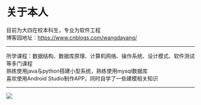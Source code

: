 # 关于本人
目前为大四在校本科生，专业为软件工程  
博客园地址：https://www.cnblogs.com/wangdayang/
**** 
所学课程：数据结构、数据库原理、计算机网络、操作系统、设计模式、软件测试等多门课程    
熟练使用java与python搭建小型系统，熟练使用mysql数据库  
喜欢使用Android Studio制作APP，同时自学了一些建模相关知识
****
![](https://github-readme-stats.vercel.app/api?username=Whao1217)
